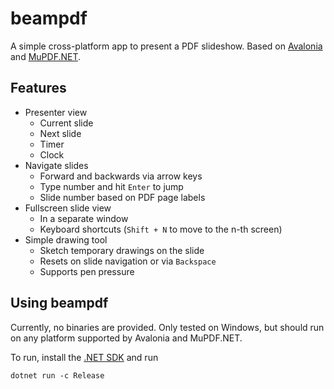 # beampdf

A simple cross-platform app to present a PDF slideshow. Based on [Avalonia](https://github.com/AvaloniaUI/Avalonia) and [MuPDF.NET](https://github.com/ArtifexSoftware/MuPDF.NET).

## Features

- Presenter view
  - Current slide
  - Next slide
  - Timer
  - Clock
- Navigate slides
  - Forward and backwards via arrow keys
  - Type number and hit `Enter` to jump
  - Slide number based on PDF page labels
- Fullscreen slide view
  - In a separate window
  - Keyboard shortcuts (`Shift + N` to move to the n-th screen)
- Simple drawing tool
  - Sketch temporary drawings on the slide
  - Resets on slide navigation or via `Backspace`
  - Supports pen pressure

## Using beampdf

Currently, no binaries are provided. Only tested on Windows, but should run on any platform supported by Avalonia and MuPDF.NET.

To run, install the [.NET SDK](https://dotnet.microsoft.com/en-us/download) and run
```
dotnet run -c Release
```